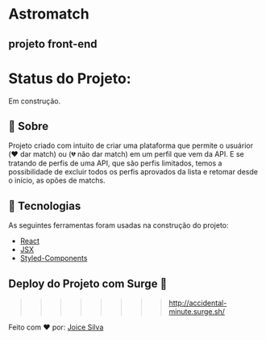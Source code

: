 # Astromatch 
## projeto front-end

# Status do Projeto: 

Em construção.


## :dart: Sobre ##

Projeto criado com intuito de criar uma plataforma que permite o usuárior (:heart: dar match) ou (:broken_heart: não dar match) em um perfil que vem da API.
 E se tratando de perfis de uma API, que são perfis limitados, temos a possibilidade de excluir todos os perfis aprovados da lista e retomar desde o início, as opões de matchs.
 

## :rocket: Tecnologias ##

As seguintes ferramentas foram usadas na construção do projeto:

- [React](https://pt-br.reactjs.org/)
- [JSX](https://pt-br.reactjs.org/docs/introducing-jsx.html)
- [Styled-Components](https://styled-components.com/)


## Deploy do Projeto com Surge :dash:

>>>>>>>> http://accidental-minute.surge.sh/



Feito com :heart: por: 
<a href="https://github.com/Joice-silva" target="_blank">Joice Silva</a>

